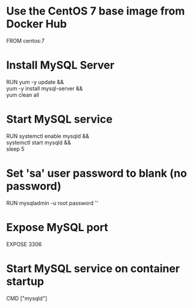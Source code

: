 # Use the CentOS 7 base image from Docker Hub
FROM centos:7

# Install MySQL Server
RUN yum -y update && \
    yum -y install mysql-server && \
    yum clean all

# Start MySQL service
RUN systemctl enable mysqld && \
    systemctl start mysqld && \
    sleep 5

# Set 'sa' user password to blank (no password)
RUN mysqladmin -u root password ''

# Expose MySQL port
EXPOSE 3306

# Start MySQL service on container startup
CMD ["mysqld"]
